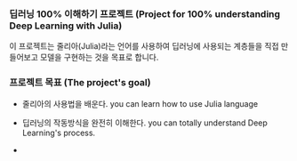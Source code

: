 ### 딥러닝 100% 이해하기 프로젝트  (Project for 100% understanding Deep Learning with Julia)

이 프로젝트는 줄리아(Julia)라는 언어를 사용하여 딥러닝에 사용되는 계층들을 직접 만들어보고 모델을 구현하는 것을 목표로 합니다.

### 프로젝트 목표 (The project's goal)

- 줄리아의 사용법을 배운다.
  you can learn how to use Julia language
  
- 딥러닝의 작동방식을 완전히 이해한다.
  you can totally understand Deep Learning's process.
  
- 
